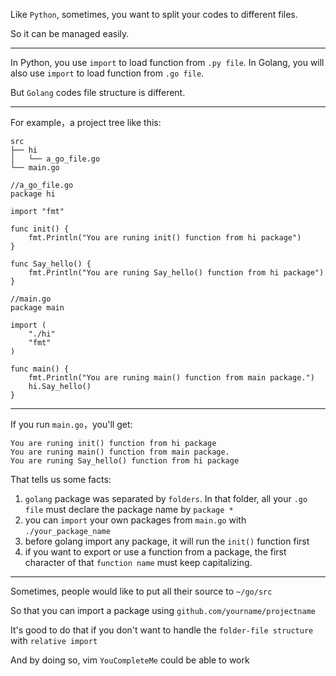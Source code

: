Like `Python`, sometimes, you want to split your codes to different files.

So it can be managed easily.

___

In Python, you use `import` to load function from `.py file`. In Golang, you will also use `import` to load function from `.go file`.

But `Golang` codes file structure is different.

___

For example，a project tree like this:

```
src
├── hi
│   └── a_go_file.go
└── main.go
```

```
//a_go_file.go
package hi

import "fmt"

func init() {
    fmt.Println("You are runing init() function from hi package")
}

func Say_hello() {
    fmt.Println("You are runing Say_hello() function from hi package")
}
```

```
//main.go
package main

import (
    "./hi"
    "fmt"
)

func main() {
    fmt.Println("You are runing main() function from main package.")
    hi.Say_hello()
}
```

___

If you run `main.go`，you'll get:

```
You are runing init() function from hi package
You are runing main() function from main package.
You are runing Say_hello() function from hi package
```

That tells us some facts:

1. `golang` package was separated by `folders`. In that folder, all your `.go file` must declare the package name by `package *`
2. you can `import` your own packages from `main.go` with `./your_package_name`
3. before golang import any package, it will run the `init()` function first
4. if you want to export or use a function from a package, the first character of that `function name` must keep capitalizing.

___

Sometimes, people would like to put all their source to `~/go/src`

So that you can import a package using `github.com/yourname/projectname`

It's good to do that if you don't want to handle the `folder-file structure` with `relative import`

And by doing so, vim `YouCompleteMe` could be able to work